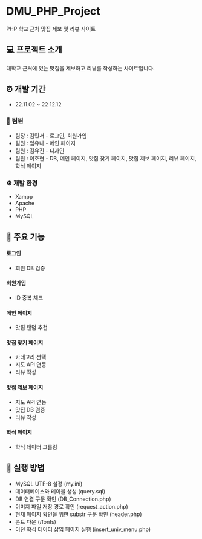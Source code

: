 # DMU_PHP_Project
PHP 학교 근처 맛집 제보 및 리뷰 사이트

## 💻 프로젝트 소개
대학교 근처에 있는 맛집을 제보하고 리뷰를 작성하는 사이트입니다.

## ⏰ 개발 기간
- 22.11.02 ~ 22 12.12

### 👫 팀원
- 팀장 : 김민서 - 로그인, 회원가입
- 팀원 : 임유나 - 메인 페이지
- 팀원 : 김유진 - 디자인
- 팀원 : 이호현 - DB, 메인 페이지, 맛집 찾기 페이지, 맛집 제보 페이지, 리뷰 페이지, 학식 페이지

### ⚙ 개발 환경
- Xampp
- Apache
- PHP
- MySQL

## 📌 주요 기능
#### 로그인
- 회원 DB 검증
#### 회원가입
- ID 중복 체크
#### 메인 페이지
- 맛집 랜덤 추천
#### 맛집 찾기 페이지
- 카테고리 선택
- 지도 API 연동
- 리뷰 작성
#### 맛집 제보 페이지
- 지도 API 연동
- 맛집 DB 검증
- 리뷰 작성
#### 학식 페이지
- 학식 데이터 크롤링

## 📢 실행 방법
- MySQL UTF-8 설정 (my.ini)
- 데이터베이스와 테이블 생성 (query.sql)
- DB 연결 구문 확인 (DB_Connection.php)
- 이미지 파일 저장 경로 확인 (request_action.php)
- 현재 페이지 확인을 위한 substr 구문 확인 (header.php)
- 폰트 다운 (/fonts)
- 이전 학식 데이터 삽입 페이지 실행 (insert_univ_menu.php)